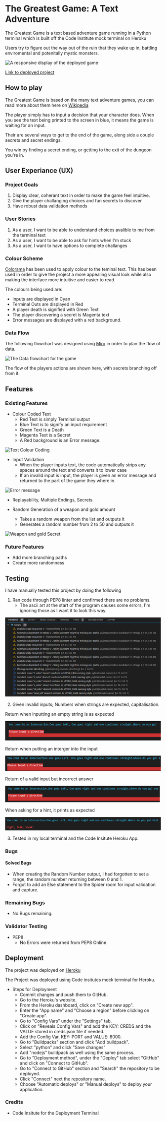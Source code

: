 # The Greatest Game: A Text Adventure

The Greatest Game is a text based adventure game running in a Python terminal which is built off the Code Institute mock terminal on Heroku

Users try to figure out the way out of the ruin that they wake up in, battling enviromental and potenitally mystic monsters. 

![A responsive display of the deployed game](./images/homepage.png)

[Link to deployed project](https://the-greatest-game.herokuapp.com/)

## How to play

The Greatest Game is based on the many text adventure games, you can read more about them here on [Wikipedia](https://en.wikipedia.org/wiki/Text-based_game)

The player simply has to input a decision that your character does. When you see the text being printed to the screen in blue, it means the game is waiting for an input. 

Their are several ways to get to the end of the game, along side a couple secrets and secret endings. 

You win by finding a secret ending, or getting to the exit of the dungeon you're in. 

## User Experiance (UX)

### Project Goals

1. Display clear, coherant text in order to make the game feel intuitive. 
2. Give the player challanging choices and fun secrets to discover
3. Have robust data validation methods 

### User Stories

1. As a user, I want to be able to understand choices avalible to me from the terminal text
2. As a user, I want to be able to ask for hints when I'm stuck
3. As a user, I want to have options to complete challanges

### Colour Scheme

[Colorama](https://pypi.org/project/colorama/) has been used to apply colour to the teminal text. This has been used in order to give the project a more appealing visual look
while also making the interface more intuitive and easier to read. 

The colours being used are:
- Inputs are displayed in Cyan
- Terminal Outs are displayed in Red
- A player death is signified with Green Text
- The player discovering a secret is Magenta text
- Error messages are displayed with a red background. 

### Data Flow

The following flowchart was designed using [Miro](https://miro.com/) in order to plan the flow of data. 

![The Data flowchart for the game](./images/dataflow.png)

The flow of the players actions are shown here, with secrets branching off from it. 

## Features

### Existing Features

- Colour Coded Text
    - Red Text is simply Terminal output
    - Blue Text is to signify an input requirement
    - Green Text is a Death 
    - Magenta Text is a Secret
    - A Red background is an Error message.

![Text Colour Coding](./images/colourtags.png)

- Input Validation
    - When the player inputs text, the code automatically strips any spaces around the text and converts it to lower case
    - If an invalid input is input, the player is given an error message and returned to the part of the game they where in.

![Error message](./images/error.png)

- Replayability, Multiple Endings, Secrets.

- Random Generation of a weapon and gold amount
    - Takes a random weapon from the list and outputs it
    - Generates a random number from 2 to 50 and outputs it

![Weapon and gold Secret](./images/secret.png)

### Future Features

- Add more branching paths
- Create more randomness

## Testing

I have manually tested this project by doing the following
 
1. Ran code through PEP8 linter and confirmed there are no problems.
    - The ascii art at the start of the program causes some errors, I'm ignoring those as I want it to look this way. 

![Screenshot of terminal error return](/images/problems.png)

2. Given invalid inputs; Numbers when strings are expected, capitalisation.

Return when inputting an empty string is as expected

![Screenshot of empty string input](/images/emptyerror.png)

Return when putting an interger into the input

![Screenshot of interger input](/images/inputtingnumbers.png)

Return of a valid input but incorrect answer

![Screenshot of incorrect answer](/images/validinputwronganswer.png)

When asking for a hint, it prints as expected

![Screenshot of hint](/images/hinttest.png)

3. Tested in my local terminal and the Code Insitute Heroku App. 

### Bugs

#### Solved Bugs

- When creating the Random Number output, I had forgotten to set a range, the random number returning between 0 and 1.
- Forgot to add an Else statement to the Spider room for input validation and capture. 

### Remaining Bugs

- No Bugs remaining. 

### Validator Testing

- PEP8
    - No Errors were returned from PEP8 Online

## Deployment

The project was deployed on [Heroku](https://dashboard.heroku.com/)

The Project was deployed using Code insitutes mock terminal for Heroku. 

- Steps for Deployment
    - Commit changes and push them to GitHub.
    - Go to the Heroku's website.
    - From the Heroku dashboard, click on "Create new app".
    - Enter the "App name" and "Choose a region" before clicking on "Create app". 
    - Go to "Config Vars" under the "Settings" tab.
    - Click on "Reveals Config Vars" and add the KEY: CREDS and the VALUE stored in creds.json file if needed.
    - Add the Config Var, KEY: PORT and VALUE: 8000.
    - Go to "Buildpacks" section and click "Add buildpack".
    - Select "python" and click "Save changes"
    - Add "nodejs" buildpack as well using the same process.
    - Go to "Deployment method", under the "Deploy" tab select "GitHub" and click on "Connect to GitHub".
    - Go to "Connect to GitHub" section and "Search" the repository to be deployed.
    - Click "Connect" next the repository name.
    - Choose "Automatic deploys" or "Manual deploys" to deploy your application.

### Credits

- Code Insitute for the Deployment Terminal
